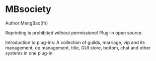 # MBsociety
Author:MengBao(fh)

Reprinting is prohibited without permissiono!
Plug-in open source.

Introduction to plug-ins:
A collection of guilds, marriage, vip and its management, op management, title, GUI store, bottom, chat and other systems in one plug-in 
